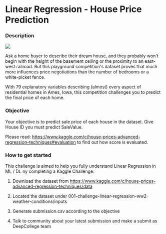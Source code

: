 # Linear Regression - House Price Prediction

### Description

<img src="https://kaggle2.blob.core.windows.net/competitions/kaggle/5407/media/housesbanner.png">
<br>

Ask a home buyer to describe their dream house, and they probably won't begin with the height of the basement ceiling or the proximity to an east-west railroad. But this playground competition's dataset proves that much more influences price negotiations than the number of bedrooms or a white-picket fence.

With 79 explanatory variables describing (almost) every aspect of residential homes in Ames, Iowa, this competition challenges you to predict the final price of each home.


### Objective

Your objective is to predict sale price of each house in the dataset. Give House ID
you must predict SaleValue.

Please read: https://www.kaggle.com/c/house-prices-advanced-regression-techniques#evaluation to find out how
score is evaluated.


### How to get started

This challenge is aimed to help you fully understand Linear Regression in ML / DL ny completing a Kaggle Challenge.

1. Download the dataset from https://www.kaggle.com/c/house-prices-advanced-regression-techniques/data

2. Located the dataset under 001-challenge-linear-regression-ww2-weather-conditions/inputs

3. Generate submission.csv according to the objective

4. Talk to community about your latest submission and make a submit as DeepCollege team